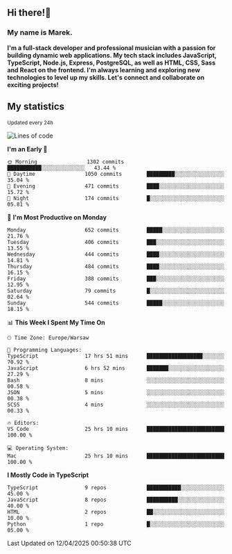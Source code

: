 ## Hi there!👋 ##
### My name is Marek. ###

**I'm a full-stack developer and professional musician with a passion for building dynamic web applications. My tech stack includes JavaScript, TypeScript, Node.js, Express, PostgreSQL, as well as HTML, CSS, Sass and React on the frontend. I'm always learning and exploring new technologies to level up my skills. Let's connect and collaborate on exciting projects!**

## My statistics ##
<sub>Updated every 24h</sub>
<!--START_SECTION:waka-->
![Lines of code](https://img.shields.io/badge/From%20Hello%20World%20I%27ve%20Written-216.6%20thousand%20lines%20of%20code-blue)

**I'm an Early 🐤** 

```text
🌞 Morning                1302 commits        ███████████░░░░░░░░░░░░░░   43.44 % 
🌆 Daytime                1050 commits        █████████░░░░░░░░░░░░░░░░   35.04 % 
🌃 Evening                471 commits         ████░░░░░░░░░░░░░░░░░░░░░   15.72 % 
🌙 Night                  174 commits         █░░░░░░░░░░░░░░░░░░░░░░░░   05.81 % 
```
📅 **I'm Most Productive on Monday** 

```text
Monday                   652 commits         █████░░░░░░░░░░░░░░░░░░░░   21.76 % 
Tuesday                  406 commits         ███░░░░░░░░░░░░░░░░░░░░░░   13.55 % 
Wednesday                444 commits         ████░░░░░░░░░░░░░░░░░░░░░   14.81 % 
Thursday                 484 commits         ████░░░░░░░░░░░░░░░░░░░░░   16.15 % 
Friday                   388 commits         ███░░░░░░░░░░░░░░░░░░░░░░   12.95 % 
Saturday                 79 commits          █░░░░░░░░░░░░░░░░░░░░░░░░   02.64 % 
Sunday                   544 commits         █████░░░░░░░░░░░░░░░░░░░░   18.15 % 
```


📊 **This Week I Spent My Time On** 

```text
🕑︎ Time Zone: Europe/Warsaw

💬 Programming Languages: 
TypeScript               17 hrs 51 mins      ██████████████████░░░░░░░   70.92 % 
JavaScript               6 hrs 52 mins       ███████░░░░░░░░░░░░░░░░░░   27.29 % 
Bash                     8 mins              ░░░░░░░░░░░░░░░░░░░░░░░░░   00.58 % 
JSON                     5 mins              ░░░░░░░░░░░░░░░░░░░░░░░░░   00.38 % 
SCSS                     4 mins              ░░░░░░░░░░░░░░░░░░░░░░░░░   00.33 % 

🔥 Editors: 
VS Code                  25 hrs 10 mins      █████████████████████████   100.00 % 

💻 Operating System: 
Mac                      25 hrs 10 mins      █████████████████████████   100.00 % 
```

**I Mostly Code in TypeScript** 

```text
TypeScript               9 repos             ███████████░░░░░░░░░░░░░░   45.00 % 
JavaScript               8 repos             ██████████░░░░░░░░░░░░░░░   40.00 % 
HTML                     2 repos             ██░░░░░░░░░░░░░░░░░░░░░░░   10.00 % 
Python                   1 repo              █░░░░░░░░░░░░░░░░░░░░░░░░   05.00 % 
```




 Last Updated on 12/04/2025 00:50:38 UTC
<!--END_SECTION:waka-->

<!--
**MarekSax/MarekSax** is a ✨ _special_ ✨ repository because its `README.md` (this file) appears on your GitHub profile.

Here are some ideas to get you started:

- 🔭 I’m currently working on ...
- 🌱 I’m currently learning ...
- 👯 I’m looking to collaborate on ...
- 🤔 I’m looking for help with ...
- 💬 Ask me about ...
- 📫 How to reach me: ...
- 😄 Pronouns: ...
- ⚡ Fun fact: ...
-->
